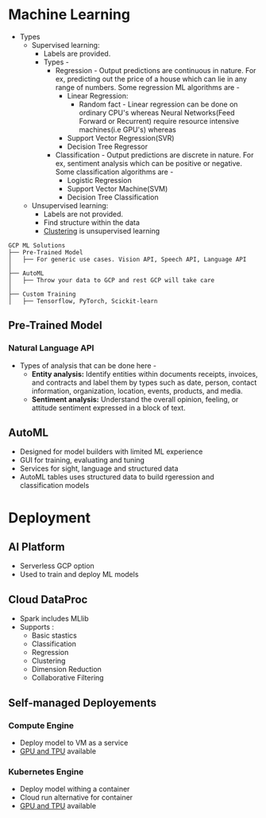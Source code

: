 # Machine Learning
- Types
	- Supervised learning: 
		- Labels are provided. 
		- Types - 
			- Regression - Output predictions are continuous in nature. For ex, predicting out the price of a house which can lie in any range of numbers. Some regression ML algorithms are - 
				- Linear Regression: 
					- Random fact - Linear regression can be done on ordinary CPU's whereas Neural Networks(Feed Forward or Recurrent) require resource intensive machines(i.e GPU's) whereas 
				- Support Vector Regression(SVR)
				- Decision Tree Regressor
			- Classification - Output predictions are discrete in nature. For ex, sentiment analysis which can be positive or negative. Some classification algorithms are - 
				- Logistic Regression
				- Support Vector Machine(SVM)
				- Decision Tree Classification
	- Unsupervised learning: 
		- Labels are not provided. 
		- Find structure within the data
		- [Clustering](https://github.com/singhgautam7/GCP-PDE-preparation---GRS/blob/main/study_material/others/definitions/clustering.md) is unsupervised learning
```
GCP ML Solutions
├── Pre-Trained Model
│   ├── For generic use cases. Vision API, Speech API, Language API
│
├── AutoML
│   ├── Throw your data to GCP and rest GCP will take care
│
├── Custom Training
│   ├── Tensorflow, PyTorch, Scickit-learn
```

## Pre-Trained Model

### Natural Language API
- Types of analysis that can be done here - 
	- **Entity analysis:** Identify entities within documents receipts, invoices, and contracts and label them by types such as date, person, contact information, organization, location, events, products, and media.
	- **Sentiment analysis:** Understand the overall opinion, feeling, or attitude sentiment expressed in a block of text.

## AutoML
- Designed for model builders with limited ML experience
- GUI for training, evaluating and tuning
- Services for sight, language and structured data
- AutoML tables uses structured data to build rgeression and classification models

# Deployment

## AI Platform
- Serverless GCP option
- Used to train and deploy ML models

## Cloud DataProc
- Spark includes MLlib
- Supports : 
	- Basic stastics
	- Classification
	- Regression
	- Clustering
	- Dimension Reduction
	- Collaborative Filtering

## Self-managed Deployements
### Compute Engine
- Deploy model to VM as a service
- [GPU and TPU](https://github.com/singhgautam7/GCP-PDE-preparation---GRS/tree/main/study_material/others/definitions) available
### Kubernetes Engine
- Deploy model withing a container
- Cloud run alternative for container
- [GPU and TPU](https://github.com/singhgautam7/GCP-PDE-preparation---GRS/tree/main/study_material/others/definitions) available
